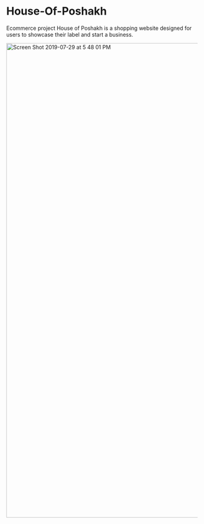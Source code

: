 # House-Of-Poshakh
Ecommerce project House of Poshakh is a shopping website designed for users to showcase their label
and start a business.

<img width="1246" alt="Screen Shot 2019-07-29 at 5 48 01 PM" src="https://user-images.githubusercontent.com/32042786/62085391-72be7b00-b229-11e9-9e80-434d5c00f094.png">
